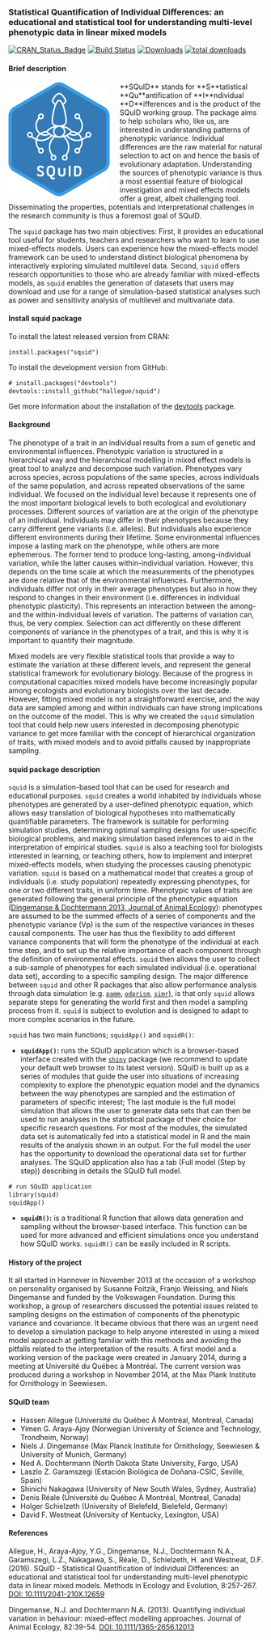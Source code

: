 ### Statistical Quantification of Individual Differences: an educational and statistical tool for understanding multi-level phenotypic data in linear mixed models

[![CRAN_Status_Badge](https://www.r-pkg.org/badges/version/squid)](https://cran.r-project.org/package=squid)
[![Build
Status](https://travis-ci.org/hallegue/squid.svg?branch=master)](https://travis-ci.org/hallegue/squid)
[![Downloads](http://cranlogs.r-pkg.org/badges/squid?color=brightgreen)](https://cran.rstudio.com/package=squid)
[![total
downloads](http://cranlogs.r-pkg.org/badges/grand-total/squid)](http://cranlogs.r-pkg.org/badges/grand-total/squid)

#### Brief description

<img id='logo' src='./man/pictures/logo_2.png' align='left' alt='' style='padding-right:20px;'>
**SQuID** stands for **S**tatistical **Qu**antification of
**I**ndividual **D**ifferences and is the product of the SQuID working
group. The package aims to help scholars who, like us, are interested in
understanding patterns of phenotypic variance. Individual differences
are the raw material for natural selection to act on and hence the basis
of evolutionary adaptation. Understanding the sources of phenotypic
variance is thus a most essential feature of biological investigation
and mixed effects models offer a great, albeit challenging tool.
Disseminating the properties, potentials and interpretational challenges
in the research community is thus a foremost goal of SQuID.

The `squid` package has two main objectives: First, it provides an
educational tool useful for students, teachers and researchers who want
to learn to use mixed-effects models. Users can experience how the
mixed-effects model framework can be used to understand distinct
biological phenomena by interactively exploring simulated multilevel
data. Second, `squid` offers research opportunities to those who are
already familiar with mixed-effects models, as `squid` enables the
generation of datasets that users may download and use for a range of
simulation-based statistical analyses such as power and sensitivity
analysis of multilevel and multivariate data.

#### Install squid package

To install the latest released version from CRAN:

    install.packages("squid")

To install the development version from GitHub:

    # install.packages("devtools")
    devtools::install_github("hallegue/squid")

Get more information about the installation of the
[devtools](https://CRAN.R-project.org/package=devtools/readme/README.html)
package.

#### Background

The phenotype of a trait in an individual results from a sum of genetic
and environmental influences. Phenotypic variation is structured in a
hierarchical way and the hierarchical modelling in mixed effect models
is great tool to analyze and decompose such variation. Phenotypes vary
across species, across populations of the same species, across
individuals of the same population, and across repeated observations of
the same individual. We focused on the individual level because it
represents one of the most important biological levels to both
ecological and evolutionary processes. Different sources of variation
are at the origin of the phenotype of an individual. Individuals may
differ in their phenotypes because they carry different gene variants
(i.e. alleles). But individuals also experience different environments
during their lifetime. Some environmental influences impose a lasting
mark on the phenotype, while others are more ephemerous. The former tend
to produce long-lasting, among-individual variation, while the latter
causes within-individual variation. However, this depends on the time
scale at which the measurements of the phenotypes are done relative that
of the environmental influences. Furthermore, individuals differ not
only in their average phenotypes but also in how they respond to changes
in their environment (i.e. differences in individual phenotypic
plasticity). This represents an interaction between the among- and the
within-individual levels of variation. The patterns of variation can,
thus, be very complex. Selection can act differently on these different
components of variance in the phenotypes of a trait, and this is why it
is important to quantify their magnitude.

Mixed models are very flexible statistical tools that provide a way to
estimate the variation at these different levels, and represent the
general statistical framework for evolutionary biology. Because of the
progress in computational capacities mixed models have become
increasingly popular among ecologists and evolutionary biologists over
the last decade. However, fitting mixed model is not a straightforward
exercise, and the way data are sampled among and within individuals can
have strong implications on the outcome of the model. This is why we
created the `squid` simulation tool that could help new users interested
in decomposing phenotypic variance to get more familiar with the concept
of hierarchical organization of traits, with mixed models and to avoid
pitfalls caused by inappropriate sampling.

#### squid package description

`squid` is a simulation-based tool that can be used for research and
educational purposes. `squid` creates a world inhabited by individuals
whose phenotypes are generated by a user-defined phenotypic equation,
which allows easy translation of biological hypotheses into
mathematically quantifiable parameters. The framework is suitable for
performing simulation studies, determining optimal sampling designs for
user-specific biological problems, and making simulation based
inferences to aid in the interpretation of empirical studies. `squid` is
also a teaching tool for biologists interested in learning, or teaching
others, how to implement and interpret mixed-effects models, when
studying the processes causing phenotypic variation. `squid` is based on
a mathematical model that creates a group of individuals (i.e. study
population) repeatedly expressing phenotypes, for one or two different
traits, in uniform time. Phenotypic values of traits are generated
following the general principle of the phenotypic equation ([Dingemanse
& Dochtermann 2013, Journal of Animal
Ecology](https://onlinelibrary.wiley.com/doi/10.1111/1365-2656.12013/abstract)):
phenotypes are assumed to be the summed effects of a series of
components and the phenotypic variance (Vp) is the sum of the respective
variances in theses causal components. The user has thus the flexibility
to add different variance components that will form the phenotype of the
individual at each time step, and to set up the relative importance of
each component through the definition of environmental effects. `squid`
then allows the user to collect a sub-sample of phenotypes for each
simulated individual (i.e. operational data set), according to a
specific sampling design. The major difference between `squid` and other
R packages that also allow performance analysis through data simulation
(e.g. [`pamm`](https://cran.r-project.org/package=pamm),
[`odprism`](https://cran.r-project.org/package=odprism),
[`simr`](https://cran.r-project.org/package=simr)), is that only `squid`
allows separate steps for generating the world first and then model a
sampling process from it. `squid` is subject to evolution and is
designed to adapt to more complex scenarios in the future.

`squid` has two main functions; `squidApp()` and `squidR()`:

-   **`squidApp()`:** runs the SQuID application which is a
    browser-based interface created with the
    [`shiny`](https://shiny.rstudio.com) package (we recommend to update
    your default web browser to its latest version). SQuID is built up
    as a series of modules that guide the user into situations of
    increasing complexity to explore the phenotypic equation model and
    the dynamics between the way phenotypes are sampled and the
    estimation of parameters of specific interest; The last module is
    the full model simulation that allows the user to generate data sets
    that can then be used to run analyses in the statistical package of
    their choice for specific research questions. For most of the
    modules, the simulated data set is automatically fed into a
    statistical model in R and the main results of the analysis shown in
    an output. For the full model the user has the opportunity to
    download the operational data set for further analyses. The SQuID
    application also has a tab (Full model (Step by step)) describing in
    details the SQuID full model.

<!-- -->

    # run SQuID application
    library(squid)
    squidApp()

-   **`squidR()`:** is a traditional R function that allows data
    generation and sampling without the browser-based interface. This
    function can be used for more advanced and efficient simulations
    once you understand how SQuID works. `squidR()` can be easily
    included in R scripts.

#### History of the project

It all started in Hannover in November 2013 at the occasion of a
workshop on personality organised by Susanne Foitzik, Franjo Weissing,
and Niels Dingemanse and funded by the Volkswagen Foundation. During
this workshop, a group of researchers discussed the potential issues
related to sampling designs on the estimation of components of the
phenotypic variance and covariance. It became obvious that there was an
urgent need to develop a simulation package to help anyone interested in
using a mixed model approach at getting familiar with this methods and
avoiding the pitfalls related to the interpretation of the results. A
first model and a working version of the package were created in January
2014, during a meeting at Université du Québec à Montréal. The current
version was produced during a workshop in November 2014, at the Max
Plank Institute for Ornithology in Seewiesen.

#### SQuID team

-   Hassen Allegue (Université du Québec À Montréal, Montreal, Canada)
-   Yimen G. Araya-Ajoy (Norwegian University of Science and Technology,
    Trondheim, Norway)
-   Niels J. Dingemanse (Max Planck Institute for Ornithology, Seewiesen
    & University of Munich, Germany)
-   Ned A. Dochtermann (North Dakota State University, Fargo, USA)
-   Laszlo Z. Garamszegi (Estación Biológica de Doñana-CSIC, Seville,
    Spain)
-   Shinichi Nakagawa (University of New South Wales, Sydney, Australia)
-   Denis Réale (Université du Québec À Montréal, Montreal, Canada)
-   Holger Schielzeth (University of Bielefeld, Bielefeld, Germany)
-   David F. Westneat (University of Kentucky, Lexington, USA)

#### References

Allegue, H., Araya-Ajoy, Y.G., Dingemanse, N.J., Dochtermann N.A.,
Garamszegi, L.Z., Nakagawa, S., Réale, D., Schielzeth, H. and Westneat,
D.F. (2016). SQuID - Statistical Quantification of Individual
Differences: an educational and statistical tool for understanding
multi-level phenotypic data in linear mixed models. Methods in Ecology
and Evolution, 8:257-267. [DOI:
10.1111/2041-210X.12659](https://doi.org/10.1111/2041-210X.12659)

Dingemanse, N.J. and Dochtermann N.A. (2013). Quantifying individual
variation in behaviour: mixed-effect modelling approaches. Journal of
Animal Ecology, 82:39-54. [DOI:
10.1111/1365-2656.12013](https://doi.org/10.1111/1365-2656.12013)
